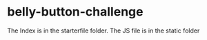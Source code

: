 # belly-button-challenge
The Index is in the starterfile folder. The JS file is in the static folder

